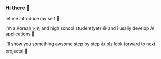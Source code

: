 ### Hi there 👋
let me introduce my self 🤔

i'm a Korean 🇰🇷 and high school student(yet) 😅
and i usally develop AI applications 🤖

i'll show you something awsome step by step 👍
plz look forward to next projects! 🙂


<!--
**StrongHigh/stronghigh** is a ✨ _special_ ✨ repository because its `README.md` (this file) appears on your GitHub profile.

Here are some ideas to get you started:

- 🔭 I’m currently working on ...
- 🌱 I’m currently learning ...
- 👯 I’m looking to collaborate on ...
- 🤔 I’m looking for help with ...
- 💬 Ask me about ...
- 📫 How to reach me: ...
- 😄 Pronouns: ...
- ⚡ Fun fact: ...
-->
